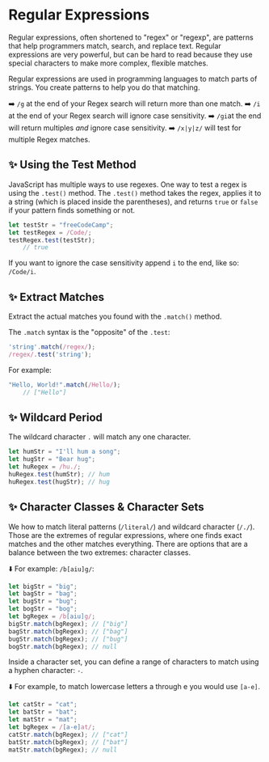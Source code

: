 # Regular Expressions

Regular expressions, often shortened to "regex" or "regexp", are patterns that help programmers match, search, and replace text. Regular expressions are very powerful, but can be hard to read because they use special characters to make more complex, flexible matches.

Regular expressions are used in programming languages to match parts of strings. You create patterns to help you do that matching.

➡️ `/g` at the end of your Regex search will return more than one match. 
➡️ `/i` at the end of your Regex search will ignore case sensitivity.
➡️ `/gi`at the end will return multiples *and* ignore case sensitivity. 
➡️ `/x|y|z/` will test for multiple Regex matches. 

## ✨ Using the Test Method

JavaScript has multiple ways to use regexes. One way to test a regex is using the `.test()` method. The `.test()` method takes the regex, applies it to a string (which is placed inside the parentheses), and returns `true` or `false` if your pattern finds something or not.

```js
let testStr = "freeCodeCamp";
let testRegex = /Code/;
testRegex.test(testStr); 
    // true
```

If you want to ignore the case sensitivity append `i` to the end, like so: `/Code/i`. 

## ✨ Extract Matches

Extract the actual matches you found with the `.match()` method.

The `.match` syntax is the "opposite" of the `.test`:
```js
'string'.match(/regex/);
/regex/.test('string');
```

For example:
```js
"Hello, World!".match(/Hello/);
    // ["Hello"]
```

## ✨ Wildcard Period

The wildcard character `.` will match any one character. 
```js
let humStr = "I'll hum a song";
let hugStr = "Bear hug";
let huRegex = /hu./;
huRegex.test(humStr); // hum
huRegex.test(hugStr); // hug
```

## ✨ Character Classes & Character Sets

We how to match literal patterns (`/literal/`) and wildcard character (`/./`). Those are the extremes of regular expressions, where one finds exact matches and the other matches everything. There are options that are a balance between the two extremes: character classes. 

⬇️ For example: `/b[aiu]g/`: 
```js
let bigStr = "big";
let bagStr = "bag";
let bugStr = "bug";
let bogStr = "bog";
let bgRegex = /b[aiu]g/;
bigStr.match(bgRegex); // ["big"]
bagStr.match(bgRegex); // ["bag"]
bugStr.match(bgRegex); // ["bug"]
bogStr.match(bgRegex); // null
```

Inside a character set, you can define a range of characters to match using a hyphen character: `-`.

⬇️ For example, to match lowercase letters a through e you would use `[a-e]`.
```js
let catStr = "cat";
let batStr = "bat";
let matStr = "mat";
let bgRegex = /[a-e]at/;
catStr.match(bgRegex); // ["cat"]
batStr.match(bgRegex); // ["bat"]
matStr.match(bgRegex); // null
```
